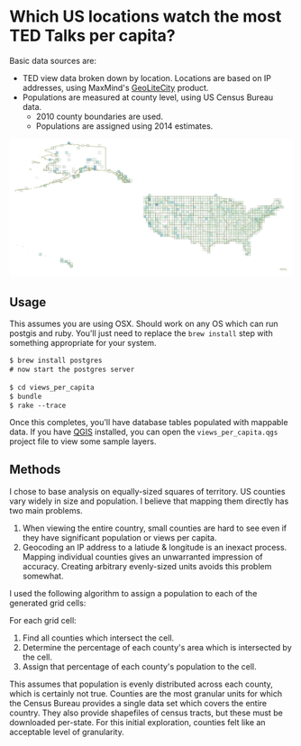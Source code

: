 # Which US locations watch the most TED Talks per capita?

Basic data sources are:

  - TED view data broken down by location. Locations are based on IP addresses,
    using MaxMind's [GeoLiteCity](http://dev.maxmind.com/geoip/geoip2/geolite2/) product.
  - Populations are measured at county level, using US Census Bureau data.
    - 2010 county boundaries are used.
    - Populations are assigned using 2014 estimates.

![example map build using qgis](example.png)

## Usage

This assumes you are using OSX. Should work on any OS which can run postgis
and ruby. You'll just need to replace the `brew install` step with something
appropriate for your system.

```
$ brew install postgres
# now start the postgres server

$ cd views_per_capita
$ bundle
$ rake --trace
```

Once this completes, you'll have database tables populated with mappable data.
If you have [QGIS](http://qgis.org/en/site/) installed, you can open the
`views_per_capita.qgs` project file to view some sample layers.

## Methods

I chose to base analysis on equally-sized squares of territory. US counties vary
widely in size and population. I believe that mapping them directly has two
main problems.

  1. When viewing the entire country, small counties are hard to see even if
     they have significant population or views per capita.
  1. Geocoding an IP address to a latiude & longitude is an inexact process.
     Mapping individual counties gives an unwarranted impression of accuracy.
     Creating arbitrary evenly-sized units avoids this problem somewhat.

I used the following algorithm to assign a population to each of the generated
grid cells:

For each grid cell:

  1. Find all counties which intersect the cell.
  1. Determine the percentage of each county's area which is intersected by the cell.
  1. Assign that percentage of each county's population to the cell.

This assumes that population is evenly distributed across each county, which is
certainly not true. Counties are the most granular units for which the Census Bureau
provides a single data set which covers the entire country. They also provide
shapefiles of census tracts, but these must be downloaded per-state. For this
initial exploration, counties felt like an acceptable level of granularity.
